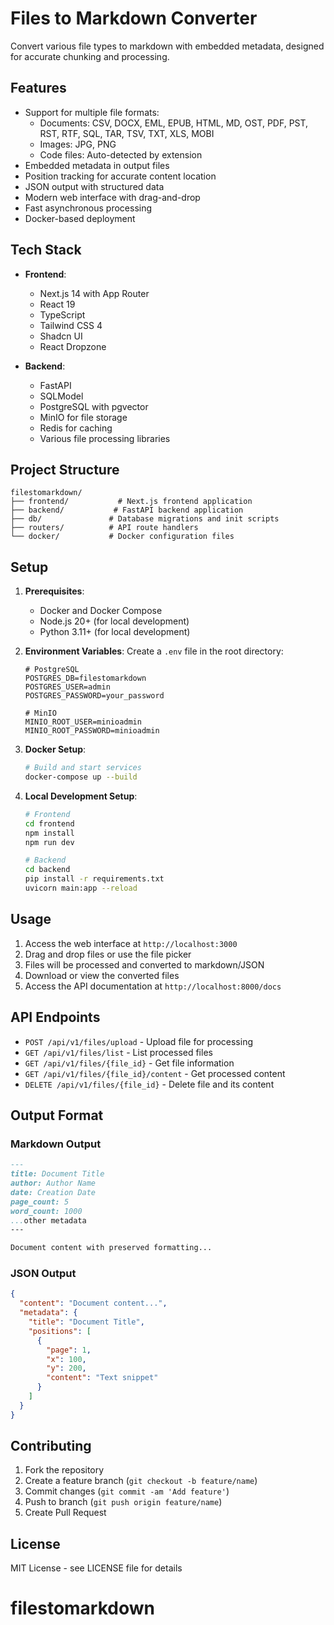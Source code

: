 # Files to Markdown Converter

Convert various file types to markdown with embedded metadata, designed for accurate chunking and processing.

## Features

- Support for multiple file formats:
  - Documents: CSV, DOCX, EML, EPUB, HTML, MD, OST, PDF, PST, RST, RTF, SQL, TAR, TSV, TXT, XLS, MOBI
  - Images: JPG, PNG
  - Code files: Auto-detected by extension
- Embedded metadata in output files
- Position tracking for accurate content location
- JSON output with structured data
- Modern web interface with drag-and-drop
- Fast asynchronous processing
- Docker-based deployment

## Tech Stack

- **Frontend**:
  - Next.js 14 with App Router
  - React 19
  - TypeScript
  - Tailwind CSS 4
  - Shadcn UI
  - React Dropzone

- **Backend**:
  - FastAPI
  - SQLModel
  - PostgreSQL with pgvector
  - MinIO for file storage
  - Redis for caching
  - Various file processing libraries

## Project Structure

```
filestomarkdown/
├── frontend/           # Next.js frontend application
├── backend/           # FastAPI backend application
├── db/               # Database migrations and init scripts
├── routers/          # API route handlers
└── docker/           # Docker configuration files
```

## Setup

1. **Prerequisites**:
   - Docker and Docker Compose
   - Node.js 20+ (for local development)
   - Python 3.11+ (for local development)

2. **Environment Variables**:
   Create a `.env` file in the root directory:
   ```env
   # PostgreSQL
   POSTGRES_DB=filestomarkdown
   POSTGRES_USER=admin
   POSTGRES_PASSWORD=your_password

   # MinIO
   MINIO_ROOT_USER=minioadmin
   MINIO_ROOT_PASSWORD=minioadmin
   ```

3. **Docker Setup**:
   ```bash
   # Build and start services
   docker-compose up --build
   ```

4. **Local Development Setup**:
   ```bash
   # Frontend
   cd frontend
   npm install
   npm run dev

   # Backend
   cd backend
   pip install -r requirements.txt
   uvicorn main:app --reload
   ```

## Usage

1. Access the web interface at `http://localhost:3000`
2. Drag and drop files or use the file picker
3. Files will be processed and converted to markdown/JSON
4. Download or view the converted files
5. Access the API documentation at `http://localhost:8000/docs`

## API Endpoints

- `POST /api/v1/files/upload` - Upload file for processing
- `GET /api/v1/files/list` - List processed files
- `GET /api/v1/files/{file_id}` - Get file information
- `GET /api/v1/files/{file_id}/content` - Get processed content
- `DELETE /api/v1/files/{file_id}` - Delete file and its content

## Output Format

### Markdown Output
```markdown
---
title: Document Title
author: Author Name
date: Creation Date
page_count: 5
word_count: 1000
...other metadata
---

Document content with preserved formatting...
```

### JSON Output
```json
{
  "content": "Document content...",
  "metadata": {
    "title": "Document Title",
    "positions": [
      {
        "page": 1,
        "x": 100,
        "y": 200,
        "content": "Text snippet"
      }
    ]
  }
}
```

## Contributing

1. Fork the repository
2. Create a feature branch (`git checkout -b feature/name`)
3. Commit changes (`git commit -am 'Add feature'`)
4. Push to branch (`git push origin feature/name`)
5. Create Pull Request

## License

MIT License - see LICENSE file for details
# filestomarkdown
